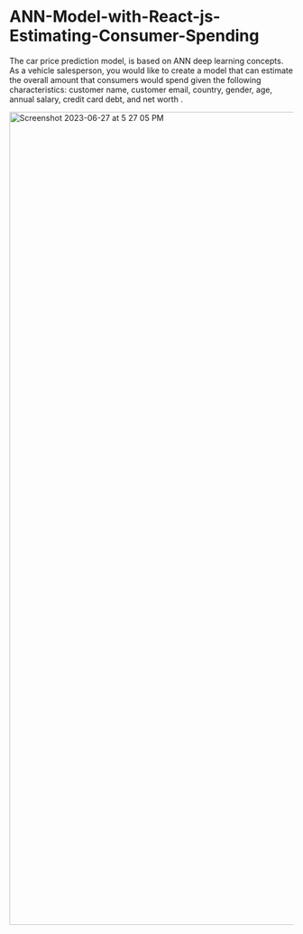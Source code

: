 # ANN-Model-with-React-js-Estimating-Consumer-Spending
The car price prediction model, is based on ANN deep learning concepts.  As a vehicle salesperson, you would like to create a model that can estimate the overall amount that consumers would spend given the following characteristics: customer name, customer email, country, gender, age, annual salary, credit card debt, and net worth .

<img width="1440" alt="Screenshot 2023-06-27 at 5 27 05 PM" src="https://github.com/Nayaker/ANN-Model-with-React-js-Estimating-Consumer-Spending/assets/93304796/aa5e4966-8b80-4d53-82be-5a8d09135d60">
